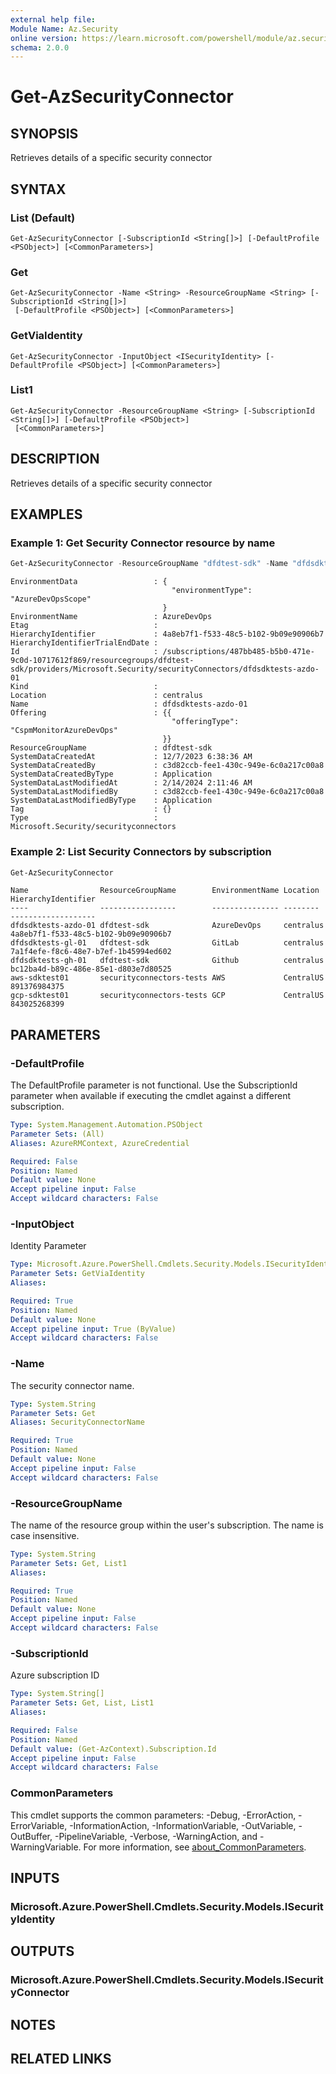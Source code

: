 ```yaml
---
external help file:
Module Name: Az.Security
online version: https://learn.microsoft.com/powershell/module/az.security/get-azsecurityconnector
schema: 2.0.0
---
```


# Get-AzSecurityConnector

## SYNOPSIS
Retrieves details of a specific security connector

## SYNTAX

### List (Default)
```
Get-AzSecurityConnector [-SubscriptionId <String[]>] [-DefaultProfile <PSObject>] [<CommonParameters>]
```

### Get
```
Get-AzSecurityConnector -Name <String> -ResourceGroupName <String> [-SubscriptionId <String[]>]
 [-DefaultProfile <PSObject>] [<CommonParameters>]
```

### GetViaIdentity
```
Get-AzSecurityConnector -InputObject <ISecurityIdentity> [-DefaultProfile <PSObject>] [<CommonParameters>]
```

### List1
```
Get-AzSecurityConnector -ResourceGroupName <String> [-SubscriptionId <String[]>] [-DefaultProfile <PSObject>]
 [<CommonParameters>]
```

## DESCRIPTION
Retrieves details of a specific security connector

## EXAMPLES

### Example 1: Get Security Connector resource by name
```powershell
Get-AzSecurityConnector -ResourceGroupName "dfdtest-sdk" -Name "dfdsdktests-azdo-01"
```

```output
EnvironmentData                 : {
                                    "environmentType": "AzureDevOpsScope"
                                  }
EnvironmentName                 : AzureDevOps
Etag                            : 
HierarchyIdentifier             : 4a8eb7f1-f533-48c5-b102-9b09e90906b7
HierarchyIdentifierTrialEndDate : 
Id                              : /subscriptions/487bb485-b5b0-471e-9c0d-10717612f869/resourcegroups/dfdtest-sdk/providers/Microsoft.Security/securityConnectors/dfdsdktests-azdo-01
Kind                            : 
Location                        : centralus
Name                            : dfdsdktests-azdo-01
Offering                        : {{
                                    "offeringType": "CspmMonitorAzureDevOps"
                                  }}
ResourceGroupName               : dfdtest-sdk
SystemDataCreatedAt             : 12/7/2023 6:38:36 AM
SystemDataCreatedBy             : c3d82ccb-fee1-430c-949e-6c0a217c00a8
SystemDataCreatedByType         : Application
SystemDataLastModifiedAt        : 2/14/2024 2:11:46 AM
SystemDataLastModifiedBy        : c3d82ccb-fee1-430c-949e-6c0a217c00a8
SystemDataLastModifiedByType    : Application
Tag                             : {}
Type                            : Microsoft.Security/securityconnectors
```



### Example 2: List Security Connectors by subscription
```powershell
Get-AzSecurityConnector
```

```output
Name                ResourceGroupName        EnvironmentName Location  HierarchyIdentifier
----                -----------------        --------------- --------  -------------------
dfdsdktests-azdo-01 dfdtest-sdk              AzureDevOps     centralus 4a8eb7f1-f533-48c5-b102-9b09e90906b7
dfdsdktests-gl-01   dfdtest-sdk              GitLab          centralus 7a1f4efe-f8c6-48e7-b7ef-1b45994ed602
dfdsdktests-gh-01   dfdtest-sdk              Github          centralus bc12ba4d-b89c-486e-85e1-d803e7d80525
aws-sdktest01       securityconnectors-tests AWS             CentralUS 891376984375
gcp-sdktest01       securityconnectors-tests GCP             CentralUS 843025268399
```



## PARAMETERS

### -DefaultProfile
The DefaultProfile parameter is not functional.
Use the SubscriptionId parameter when available if executing the cmdlet against a different subscription.

```yaml
Type: System.Management.Automation.PSObject
Parameter Sets: (All)
Aliases: AzureRMContext, AzureCredential

Required: False
Position: Named
Default value: None
Accept pipeline input: False
Accept wildcard characters: False
```

### -InputObject
Identity Parameter

```yaml
Type: Microsoft.Azure.PowerShell.Cmdlets.Security.Models.ISecurityIdentity
Parameter Sets: GetViaIdentity
Aliases:

Required: True
Position: Named
Default value: None
Accept pipeline input: True (ByValue)
Accept wildcard characters: False
```

### -Name
The security connector name.

```yaml
Type: System.String
Parameter Sets: Get
Aliases: SecurityConnectorName

Required: True
Position: Named
Default value: None
Accept pipeline input: False
Accept wildcard characters: False
```

### -ResourceGroupName
The name of the resource group within the user's subscription.
The name is case insensitive.

```yaml
Type: System.String
Parameter Sets: Get, List1
Aliases:

Required: True
Position: Named
Default value: None
Accept pipeline input: False
Accept wildcard characters: False
```

### -SubscriptionId
Azure subscription ID

```yaml
Type: System.String[]
Parameter Sets: Get, List, List1
Aliases:

Required: False
Position: Named
Default value: (Get-AzContext).Subscription.Id
Accept pipeline input: False
Accept wildcard characters: False
```

### CommonParameters
This cmdlet supports the common parameters: -Debug, -ErrorAction, -ErrorVariable, -InformationAction, -InformationVariable, -OutVariable, -OutBuffer, -PipelineVariable, -Verbose, -WarningAction, and -WarningVariable. For more information, see [about_CommonParameters](http://go.microsoft.com/fwlink/?LinkID=113216).

## INPUTS

### Microsoft.Azure.PowerShell.Cmdlets.Security.Models.ISecurityIdentity

## OUTPUTS

### Microsoft.Azure.PowerShell.Cmdlets.Security.Models.ISecurityConnector

## NOTES

## RELATED LINKS

